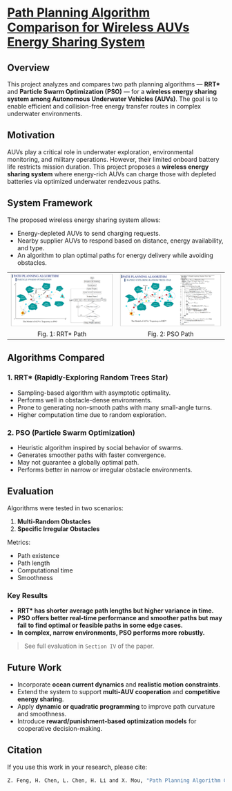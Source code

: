 # [Path Planning Algorithm Comparison for Wireless AUVs Energy Sharing System](https://ieeexplore.ieee.org/document/10311674)

## Overview

This project analyzes and compares two path planning algorithms — **RRT\*** and **Particle Swarm Optimization (PSO)** — for a **wireless energy sharing system among Autonomous Underwater Vehicles (AUVs)**. The goal is to enable efficient and collision-free energy transfer routes in complex underwater environments.

## Motivation

AUVs play a critical role in underwater exploration, environmental monitoring, and military operations. However, their limited onboard battery life restricts mission duration. This project proposes a **wireless energy sharing system** where energy-rich AUVs can charge those with depleted batteries via optimized underwater rendezvous paths.

## System Framework

The proposed wireless energy sharing system allows:
- Energy-depleted AUVs to send charging requests.
- Nearby supplier AUVs to respond based on distance, energy availability, and type.
- An algorithm to plan optimal paths for energy delivery while avoiding obstacles.


<table>
  <tr>
    <td><img src="pictures/RRT-star.png" alt="RRT*" width="400"/></td>
    <td><img src="pictures/PSO.png" alt="PSO" width="400"/></td>
  </tr>
  <tr>
    <td align="center">Fig. 1: RRT* Path</td>
    <td align="center">Fig. 2: PSO Path</td>
  </tr>
</table>


## Algorithms Compared

### 1. RRT\* (Rapidly-Exploring Random Trees Star)
- Sampling-based algorithm with asymptotic optimality.
- Performs well in obstacle-dense environments.
- Prone to generating non-smooth paths with many small-angle turns.
- Higher computation time due to random exploration.

### 2. PSO (Particle Swarm Optimization)
- Heuristic algorithm inspired by social behavior of swarms.
- Generates smoother paths with faster convergence.
- May not guarantee a globally optimal path.
- Performs better in narrow or irregular obstacle environments.

## Evaluation

Algorithms were tested in two scenarios:
1. **Multi-Random Obstacles**
2. **Specific Irregular Obstacles**

Metrics:
- Path existence
- Path length
- Computational time
- Smoothness

### Key Results

- **RRT\* has shorter average path lengths but higher variance in time.**
- **PSO offers better real-time performance and smoother paths but may fail to find optimal or feasible paths in some edge cases.**
- **In complex, narrow environments, PSO performs more robustly.**

> See full evaluation in `Section IV` of the paper.

## Future Work

- Incorporate **ocean current dynamics** and **realistic motion constraints**.
- Extend the system to support **multi-AUV cooperation** and **competitive energy sharing**.
- Apply **dynamic or quadratic programming** to improve path curvature and smoothness.
- Introduce **reward/punishment-based optimization models** for cooperative decision-making.

## Citation

If you use this work in your research, please cite:
```bash
Z. Feng, H. Chen, L. Chen, H. Li and X. Mou, "Path Planning Algorithm Comparison Analysis for Wireless AUVs Energy Sharing System," IECON 2023- 49th Annual Conference of the IEEE Industrial Electronics Society, Singapore, Singapore, 2023, pp. 1-6, doi: 10.1109/IECON51785.2023.10311674. keywords: {Wireless communication;Costs;Navigation;Oceans;Simulation;Roads;Stars;Wireless Charging;AUVs;Path Planning;Irregular obstacles;Narrow area;RRT*;PSO} 
```